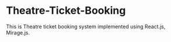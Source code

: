 # Theatre-Ticket-Booking
This is Theatre ticket booking system implemented using React.js, Mirage.js.
